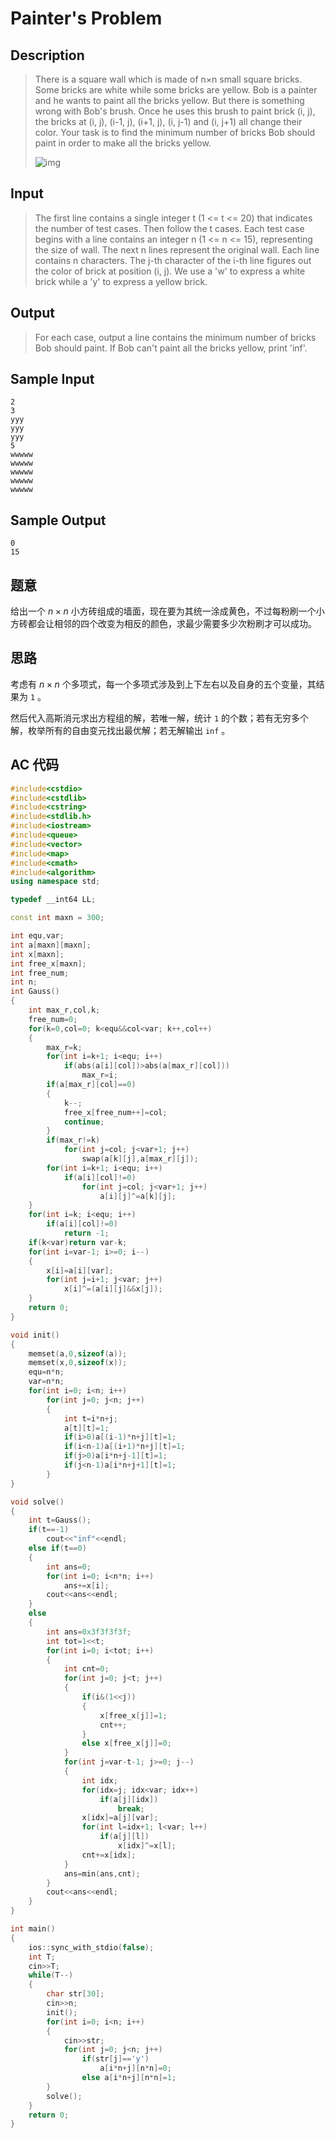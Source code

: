 # Painter's Problem

## **Description**

> There is a square wall which is made of n×n small square bricks. Some bricks are white while some bricks are yellow. Bob is a painter and he wants to paint all the bricks yellow. But there is something wrong with Bob's brush. Once he uses this brush to paint brick (i, j), the bricks at (i, j), (i-1, j), (i+1, j), (i, j-1) and (i, j+1) all change their color. Your task is to find the minimum number of bricks Bob should paint in order to make all the bricks yellow. 
>
> ![img](http://poj.org/images/1681_1.jpg)



## **Input**

> The first line contains a single integer t (1 <= t <= 20) that indicates the number of test cases. Then follow the t cases. Each test case begins with a line contains an integer n (1 <= n <= 15), representing the size of wall. The next n lines represent the original wall. Each line contains n characters. The j-th character of the i-th line figures out the color of brick at position (i, j). We use a 'w' to express a white brick while a 'y' to express a yellow brick.



## **Output**

> For each case, output a line contains the minimum number of bricks Bob should paint. If Bob can't paint all the bricks yellow, print 'inf'.



## **Sample Input**

    2
    3
    yyy
    yyy
    yyy
    5
    wwwww
    wwwww
    wwwww
    wwwww
    wwwww



## **Sample Output**

    0
    15


## **题意**

给出一个 $n×n$ 小方砖组成的墙面，现在要为其统一涂成黄色，不过每粉刷一个小方砖都会让相邻的四个改变为相反的颜色，求最少需要多少次粉刷才可以成功。



## **思路**

考虑有 $n×n$ 个多项式，每一个多项式涉及到上下左右以及自身的五个变量，其结果为 `1` 。

然后代入高斯消元求出方程组的解，若唯一解，统计 `1` 的个数；若有无穷多个解，枚举所有的自由变元找出最优解；若无解输出 `inf` 。



## **AC 代码**

```cpp
#include<cstdio>
#include<cstdlib>
#include<cstring>
#include<stdlib.h>
#include<iostream>
#include<queue>
#include<vector>
#include<map>
#include<cmath>
#include<algorithm>
using namespace std;

typedef __int64 LL;

const int maxn = 300;

int equ,var;
int a[maxn][maxn];
int x[maxn];
int free_x[maxn];
int free_num;
int n;
int Gauss()
{
    int max_r,col,k;
    free_num=0;
    for(k=0,col=0; k<equ&&col<var; k++,col++)
    {
        max_r=k;
        for(int i=k+1; i<equ; i++)
            if(abs(a[i][col])>abs(a[max_r][col]))
                max_r=i;
        if(a[max_r][col]==0)
        {
            k--;
            free_x[free_num++]=col;
            continue;
        }
        if(max_r!=k)
            for(int j=col; j<var+1; j++)
                swap(a[k][j],a[max_r][j]);
        for(int i=k+1; i<equ; i++)
            if(a[i][col]!=0)
                for(int j=col; j<var+1; j++)
                    a[i][j]^=a[k][j];
    }
    for(int i=k; i<equ; i++)
        if(a[i][col]!=0)
            return -1;
    if(k<var)return var-k;
    for(int i=var-1; i>=0; i--)
    {
        x[i]=a[i][var];
        for(int j=i+1; j<var; j++)
            x[i]^=(a[i][j]&&x[j]);
    }
    return 0;
}

void init()
{
    memset(a,0,sizeof(a));
    memset(x,0,sizeof(x));
    equ=n*n;
    var=n*n;
    for(int i=0; i<n; i++)
        for(int j=0; j<n; j++)
        {
            int t=i*n+j;
            a[t][t]=1;
            if(i>0)a[(i-1)*n+j][t]=1;
            if(i<n-1)a[(i+1)*n+j][t]=1;
            if(j>0)a[i*n+j-1][t]=1;
            if(j<n-1)a[i*n+j+1][t]=1;
        }
}

void solve()
{
    int t=Gauss();
    if(t==-1)
        cout<<"inf"<<endl;
    else if(t==0)
    {
        int ans=0;
        for(int i=0; i<n*n; i++)
            ans+=x[i];
        cout<<ans<<endl;
    }
    else
    {
        int ans=0x3f3f3f3f;
        int tot=1<<t;
        for(int i=0; i<tot; i++)
        {
            int cnt=0;
            for(int j=0; j<t; j++)
            {
                if(i&(1<<j))
                {
                    x[free_x[j]]=1;
                    cnt++;
                }
                else x[free_x[j]]=0;
            }
            for(int j=var-t-1; j>=0; j--)
            {
                int idx;
                for(idx=j; idx<var; idx++)
                    if(a[j][idx])
                        break;
                x[idx]=a[j][var];
                for(int l=idx+1; l<var; l++)
                    if(a[j][l])
                        x[idx]^=x[l];
                cnt+=x[idx];
            }
            ans=min(ans,cnt);
        }
        cout<<ans<<endl;
    }
}

int main()
{
    ios::sync_with_stdio(false);
    int T;
    cin>>T;
    while(T--)
    {
        char str[30];
        cin>>n;
        init();
        for(int i=0; i<n; i++)
        {
            cin>>str;
            for(int j=0; j<n; j++)
                if(str[j]=='y')
                    a[i*n+j][n*n]=0;
                else a[i*n+j][n*n]=1;
        }
        solve();
    }
    return 0;
}
```

